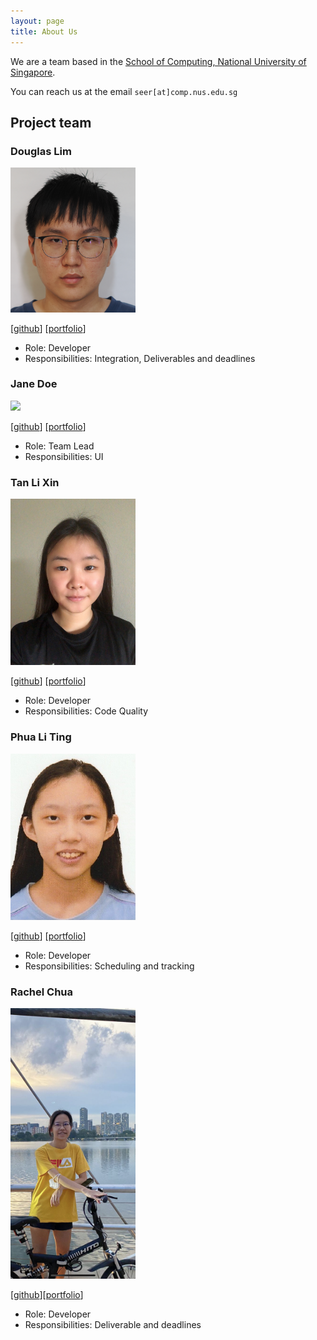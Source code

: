 ```yaml
---
layout: page
title: About Us
---
```


We are a team based in the [School of Computing, National University of Singapore](http://www.comp.nus.edu.sg).

You can reach us at the email `seer[at]comp.nus.edu.sg`

## Project team

### Douglas Lim

<img src="images/dlimyy.png" width="200px">

[[github](https://github.com/dlimyy)]
[[portfolio](team/dlimyy.md)]

* Role: Developer
* Responsibilities: Integration, Deliverables and deadlines

### Jane Doe

<img src="images/johndoe.png" width="200px">

[[github](http://github.com/johndoe)]
[[portfolio](team/johndoe.md)]

* Role: Team Lead
* Responsibilities: UI

### Tan Li Xin

<img src="images/tlx02.png" width="200px">


[[github](http://github.com/tlx02)] 
[[portfolio](team/tlx02.md)]


* Role: Developer
* Responsibilities: Code Quality

### Phua Li Ting

<img src="images/phualiting.png" width="200px">

[[github](http://github.com/phualiting)]
[[portfolio](team/phualiting.md)]

* Role: Developer
* Responsibilities: Scheduling and tracking

### Rachel Chua

<img src="images/rachelchua.png" width="200px">

[[github](http://github.com/RachelChua)][[portfolio](team/rachelchua.md)]

* Role: Developer
* Responsibilities: Deliverable and deadlines
